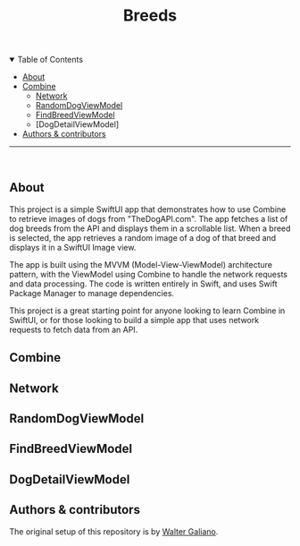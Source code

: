 <div align="center">
  <h1>Breeds</h1>
  <br />
	
</div>
  <br />

<details open="open">
<summary>Table of Contents</summary>

- [About](#about)
- [Combine](#combine)
  - [Network](#network)
  - [RandomDogViewModel](#random-dog-view-model)
  - [FindBreedViewModel](#find-breed-view-model)
  - [DogDetailViewModel]
- [Authors & contributors](#authors--contributors)

</details>

---
<br />

## About

This project is a simple SwiftUI app that demonstrates how to use Combine to retrieve images of dogs from "TheDogAPI.com". The app fetches a list of dog breeds from the API and displays them in a scrollable list. When a breed is selected, the app retrieves a random image of a dog of that breed and displays it in a SwiftUI Image view.

The app is built using the MVVM (Model-View-ViewModel) architecture pattern, with the ViewModel using Combine to handle the network requests and data processing. The code is written entirely in Swift, and uses Swift Package Manager to manage dependencies.

This project is a great starting point for anyone looking to learn Combine in SwiftUI, or for those looking to build a simple app that uses network requests to fetch data from an API.

## Combine

## Network

## RandomDogViewModel

## FindBreedViewModel

## DogDetailViewModel

## Authors & contributors

The original setup of this repository is by [Walter Galiano](https://github.com/wgaliano).
